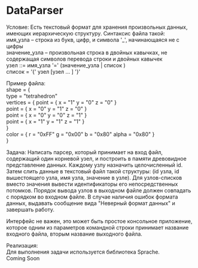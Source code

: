 # DataParser

Условие: Есть текстовый формат для хранения произвольных данных, имеющих иерархическую структуру. Синтаксис файла такой:  
имя_узла – строка из букв, цифр, и символа '_', начинающаяся не с цифры  
значение_узла – произвольная строка в двойных кавычках, не содержащая символов перевода строки и двойных кавычек  
узел ::= имя_узла '=' (значение_узла | список )  
список = '{' узел [узел ... ] '}'  

Пример файла:  
shape = {  
type = "tetrahedron"  
vertices = { 
point = { x = "1" y = "0" z = "0" }  
point = { x = "0" y = "1" z = "0" }  
point = { x = "0" y = "0" z = "1" }  
point = { x = "1" y = "1" z = "1" }  
}  
color = { r = "0xFF" g = "0x00" b = "0x80" alpha = "0x80" }  
}  

Задача: Написать парсер, который принимает на вход файл, содержащий один корневой узел, и построить в памяти древовидное представление данных. Каждому узлу назначить целочисленный id. Затем слить данные в текстовый файл такой структуры: (id узла, id вышестоящего узла, имя узла, значение в узле). Для узлов-списков вместо значения вывести идентификаторы его непосредственных потомков.
Порядок вывода узлов в выходном файле должен совпадать с порядком во входном файле.
В случае наличия ошибок формата данных, выдавать сообщение вида "Неверный формат данных" и завершать работу.  

Интерфейс не важен, это может быть простое консольное приложение, которое одним из параметров командной строки принимает название входного файла, вторым название выходного файла.  

Реализация:  
Для выполнения задачи используется библиотека Sprache.  
Coming Soon
